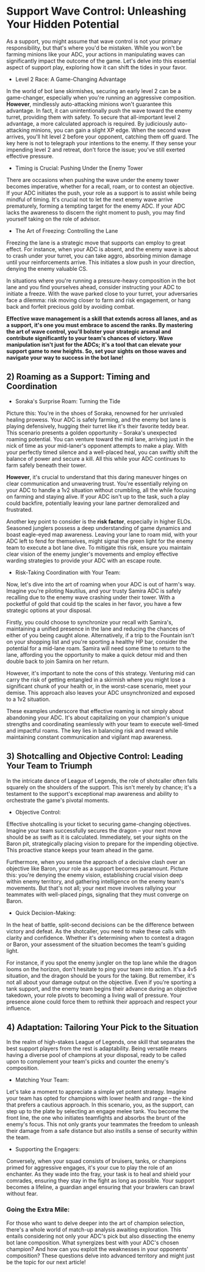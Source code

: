 # Support Wave Control: Unleashing Your Hidden Potential

As a support, you might assume that wave control is not your primary responsibility, but that's where you'd be mistaken. While you won't be farming minions like your ADC, your actions in manipulating waves can significantly impact the outcome of the game. Let's delve into this essential aspect of support play, exploring how it can shift the tides in your favor.
- Level 2 Race: A Game-Changing Advantage

In the world of bot lane skirmishes, securing an early level 2 can be a game-changer, especially when you're running an aggressive composition. **However**, mindlessly auto-attacking minions won't guarantee this advantage. In fact, it can unintentionally push the wave toward the enemy turret, providing them with safety. To secure that all-important level 2 advantage, a more calculated approach is required. By judiciously auto-attacking minions, you can gain a slight XP edge. When the second wave arrives, you'll hit level 2 before your opponent, catching them off guard. The key here is not to telegraph your intentions to the enemy. If they sense your impending level 2 and retreat, don't force the issue; you've still exerted effective pressure.

- Timing is Crucial: Pushing Under the Enemy Tower

There are occasions when pushing the wave under the enemy tower becomes imperative, whether for a recall, roam, or to contest an objective. If your ADC initiates the push, your role as a support is to assist while being mindful of timing. It's crucial not to let the next enemy wave arrive prematurely, forming a tempting target for the enemy ADC. If your ADC lacks the awareness to discern the right moment to push, you may find yourself taking on the role of advisor.

- The Art of Freezing: Controlling the Lane

Freezing the lane is a strategic move that supports can employ to great effect. For instance, when your ADC is absent, and the enemy wave is about to crash under your turret, you can take aggro, absorbing minion damage until your reinforcements arrive. This initiates a slow push in your direction, denying the enemy valuable CS.

In situations where you're running a pressure-heavy composition in the bot lane and you find yourselves ahead, consider instructing your ADC to initiate a freeze. With the wave parked close to your turret, your adversaries face a dilemma: risk moving closer to farm and risk engagement, or hang back and forfeit precious gold by avoiding combat.

**Effective wave management is a skill that extends across all lanes, and as a support, it's one you must embrace to ascend the ranks. By mastering the art of wave control, you'll bolster your strategic arsenal and contribute significantly to your team's chances of victory. Wave manipulation isn't just for the ADCs; it's a tool that can elevate your support game to new heights. So, set your sights on those waves and navigate your way to success in the bot lane!**


## 2) Roaming as a Support: Timing and Coordination
- Soraka's Surprise Roam: Turning the Tide

Picture this: You're in the shoes of Soraka, renowned for her unrivaled healing prowess. Your ADC is safely farming, and the enemy bot lane is playing defensively, hugging their turret like it's their favorite teddy bear. This scenario presents a golden opportunity – Soraka's unexpected roaming potential. You can venture toward the mid lane, arriving just in the nick of time as your mid-laner's opponent attempts to make a play. With your perfectly timed silence and a well-placed heal, you can swiftly shift the balance of power and secure a kill. All this while your ADC continues to farm safely beneath their tower.

**However**, it's crucial to understand that this daring maneuver hinges on clear communication and unwavering trust. You're essentially relying on your ADC to handle a 1v2 situation without crumbling, all the while focusing on farming and staying alive. If your ADC isn't up to the task, such a play could backfire, potentially leaving your lane partner demoralized and frustrated.

Another key point to consider is the **risk factor**, especially in higher ELOs. Seasoned junglers possess a deep understanding of game dynamics and boast eagle-eyed map awareness. Leaving your lane to roam mid, with your ADC left to fend for themselves, might signal the green light for the enemy team to execute a bot lane dive. To mitigate this risk, ensure you maintain clear vision of the enemy jungler's movements and employ effective warding strategies to provide your ADC with an escape route.

- Risk-Taking Coordination with Your Team:

Now, let's dive into the art of roaming when your ADC is out of harm's way. Imagine you're piloting Nautilus, and your trusty Samira ADC is safely recalling due to the enemy wave crashing under their tower. With a pocketful of gold that could tip the scales in her favor, you have a few strategic options at your disposal.

Firstly, you could choose to synchronize your recall with Samira's, maintaining a unified presence in the lane and reducing the chances of either of you being caught alone. Alternatively, if a trip to the Fountain isn't on your shopping list and you're sporting a healthy HP bar, consider the potential for a mid-lane roam. Samira will need some time to return to the lane, affording you the opportunity to make a quick detour mid and then double back to join Samira on her return.

However, it's important to note the cons of this strategy. Venturing mid can carry the risk of getting entangled in a skirmish where you might lose a significant chunk of your health or, in the worst-case scenario, meet your demise. This approach also leaves your ADC unsynchronized and exposed to a 1v2 situation.

These examples underscore that effective roaming is not simply about abandoning your ADC. It's about capitalizing on your champion's unique strengths and coordinating seamlessly with your team to execute well-timed and impactful roams. The key lies in balancing risk and reward while maintaining constant communication and vigilant map awareness.


## 3) Shotcalling and Objective Control: Leading Your Team to Triumph
In the intricate dance of League of Legends, the role of shotcaller often falls squarely on the shoulders of the support. This isn't merely by chance; it's a testament to the support's exceptional map awareness and ability to orchestrate the game's pivotal moments.

- Objective Control:

Effective shotcalling is your ticket to securing game-changing objectives. Imagine your team successfully secures the dragon – your next move should be as swift as it is calculated. Immediately, set your sights on the Baron pit, strategically placing vision to prepare for the impending objective. This proactive stance keeps your team ahead in the game.

Furthermore, when you sense the approach of a decisive clash over an objective like Baron, your role as a support becomes paramount. Picture this: you're denying the enemy vision, establishing crucial vision deep within enemy territory, and gathering intelligence on the enemy team's movements. But that's not all; your next move involves rallying your teammates with well-placed pings, signaling that they must converge on Baron.

- Quick Decision-Making:

In the heat of battle, split-second decisions can be the difference between victory and defeat. As the shotcaller, you need to make these calls with clarity and confidence. Whether it's determining when to contest a dragon or Baron, your assessment of the situation becomes the team's guiding light.

For instance, if you spot the enemy jungler on the top lane while the dragon looms on the horizon, don't hesitate to ping your team into action. It's a 4v5 situation, and the dragon should be yours for the taking. But remember, it's not all about your damage output on the objective. Even if you're sporting a tank support, and the enemy team begins their advance during an objective takedown, your role pivots to becoming a living wall of pressure. Your presence alone could force them to rethink their approach and respect your influence.


## 4) Adaptation: Tailoring Your Pick to the Situation
In the realm of high-stakes League of Legends, one skill that separates the best support players from the rest is adaptability. Being versatile means having a diverse pool of champions at your disposal, ready to be called upon to complement your team's picks and counter the enemy's composition.

- Matching Your Team:

Let's take a moment to appreciate a simple yet potent strategy. Imagine your team has opted for champions with lower health and range – the kind that prefers a cautious approach. In this scenario, you, as the support, can step up to the plate by selecting an engage melee tank. You become the front line, the one who initiates teamfights and absorbs the brunt of the enemy's focus. This not only grants your teammates the freedom to unleash their damage from a safe distance but also instills a sense of security within the team.

- Supporting the Engagers:

Conversely, when your squad consists of bruisers, tanks, or champions primed for aggressive engages, it's your cue to play the role of an enchanter. As they wade into the fray, your task is to heal and shield your comrades, ensuring they stay in the fight as long as possible. Your support becomes a lifeline, a guardian angel ensuring that your brawlers can brawl without fear.

### Going the Extra Mile:

For those who want to delve deeper into the art of champion selection, there's a whole world of match-up analysis awaiting exploration. This entails considering not only your ADC's pick but also dissecting the enemy bot lane composition. What synergizes best with your ADC's chosen champion? And how can you exploit the weaknesses in your opponents' composition? These questions delve into advanced territory and might just be the topic for our next article!
